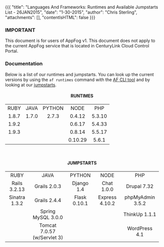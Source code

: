 {{{
  "title": "Languages And Frameworks: Runtimes and Available Jumpstarts List - 26JAN2015",
  "date": "1-30-2015",
  "author": "Chris Sterling",
  "attachments": [],
  "contentIsHTML": false
}}}

### IMPORTANT

This document is for users of AppFog v1. This document does not apply to the current AppFog service that is located in CenturyLink Cloud Control Portal.

### Documentation

<p>Below is a list of our runtimes and jumpstarts. You can look up the current versions by using the <code>af runtimes</code> command with the <a href="appfog-cli-tool-manual.md">AF CLI tool</a> and by looking at our <a href="https://console.appfog.com/apps/new">jumpstarts</a>.</p>
<center>
<h4>RUNTIMES</h4>
<table style="margin-left: auto; margin-right: auto;">
<tbody>
<tr>
<td><center>RUBY</center></td>
<td><center>JAVA</center></td>
<td><center>PYTHON</center></td>
<td><center>NODE</center></td>
<td><center>PHP</center></td>
</tr>
<tr>
<td><center>1.8.7</center></td>
<td><center>1.7.0</center></td>
<td><center>2.7.3</center></td>
<td><center>0.4.12</center></td>
<td><center>5.3.10</center></td>
</tr>
<tr>
<td><center>1.9.2</center></td>
<td> </td>
<td> </td>
<td><center>0.6.17</center></td>
<td><center>5.4.33</center></td>
</tr>
<tr>
<td><center>1.9.3</center></td>
<td> </td>
<td> </td>
<td><center>0.8.14</center></td>
<td><center>5.5.17</center></td>
</tr>
<tr>
<td> </td>
<td> </td>
<td> </td>
<td><center>0.10.29</center></td>
<td><center>5.6.1</center></td>
</tr>
</tbody>
</table>
<br />
<h4>JUMPSTARTS</h4>
<table style="margin-left: auto; margin-right: auto;">
<tbody>
<tr>
<td><center>RUBY</center></td>
<td><center>JAVA</center></td>
<td><center>PYTHON</center></td>
<td><center>NODE</center></td>
<td><center>PHP</center></td>
</tr>
<tr>
<td><center>Rails 3.2.13</center></td>
<td><center>Grails 2.0.3</center></td>
<td><center>Django 1.4</center></td>
<td><center>Chat 1.0.0</center></td>
<td><center>Drupal 7.32</center></td>
</tr>
<tr>
<td><center>Sinatra 1.3.2</center></td>
<td><center>Grails 2.4.4</center></td>
<td><center>Flask 0.10.1</center></td>
<td><center>Express 4.10.2</center></td>
<td><center>phpMyAdmin 3.5.2</center></td>
</tr>
<tr>
<td> </td>
<td><center>Spring MySQL 3.0.0</center></td>
<td> </td>
<td> </td>
<td><center>ThinkUp 1.1.1</center></td>
</tr>
<tr>
<td> </td>
<td><center>Tomcat 7.0.57 (w/Servlet 3)</center></td>
<td> </td>
<td> </td>
<td><center>WordPress 4.1</center></td>
</tr>
</tbody>
</table>
</center>
